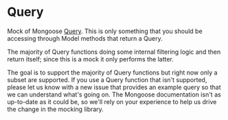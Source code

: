 # Query
Mock of Mongoose [Query](http://mongoosejs.com/docs/api.html#query-js). This is only something that you should be accessing through Model methods that return a Query.

The majority of Query functions doing some internal filtering logic and then return itself; since this is a mock it only performs the latter.

The goal is to support the majority of Query functions but right now only a subset are supported. If you use a Query function that isn't supported, please let us know with a new issue that provides an example query so that we can understand what's going on. The Mongoose documentation isn't as up-to-date as it could be, so we'll rely on your experience to help us drive the change in the mocking library.
